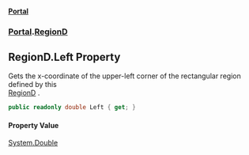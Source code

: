 #### [Portal](index.md 'index')
### [Portal](Portal.md 'Portal').[RegionD](RegionD.md 'Portal.RegionD')

## RegionD.Left Property

Gets the x-coordinate of the upper-left corner of the rectangular region defined by this  
[RegionD](RegionD.md 'Portal.RegionD') .

```csharp
public readonly double Left { get; }
```

#### Property Value
[System.Double](https://docs.microsoft.com/en-us/dotnet/api/System.Double 'System.Double')